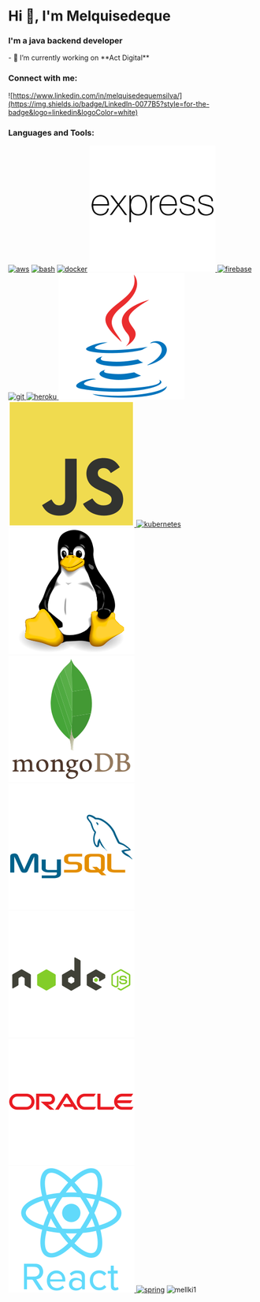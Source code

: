 Hi 👋, I'm Melquisedeque
========================

### I'm a java backend developer

\- 🔭 I’m currently working on \*\*Act Digital\*\*

### Connect with me:

![https://www.linkedin.com/in/melquisedequemsilva/](https://img.shields.io/badge/LinkedIn-0077B5?style=for-the-badge&logo=linkedin&logoColor=white)

### Languages and Tools:

 [![aws](https://img.shields.io/badge/Amazon_AWS-FF9900?style=for-the-badge&logo=amazonaws&logoColor=white)](https://aws.amazon.com)
 [![bash](https://img.shields.io/badge/Shell_Script-121011?style=for-the-badge&logo=gnu-bash&logoColor=white)](https://www.gnu.org/software/bash/)
 [![docker](https://img.shields.io/badge/Docker-2CA5E0?style=for-the-badge&logo=docker&logoColor=white)](https://www.docker.com/)
 [![express](https://raw.githubusercontent.com/devicons/devicon/master/icons/express/express-original-wordmark.svg) ](https://expressjs.com)
 [![firebase](https://www.vectorlogo.zone/logos/firebase/firebase-icon.svg) ](https://firebase.google.com/)[![git](https://www.vectorlogo.zone/logos/git-scm/git-scm-icon.svg) ](https://git-scm.com/)[![heroku](https://www.vectorlogo.zone/logos/heroku/heroku-icon.svg) ](https://heroku.com)[![java](https://raw.githubusercontent.com/devicons/devicon/master/icons/java/java-original.svg) ](https://www.java.com)[![javascript](https://raw.githubusercontent.com/devicons/devicon/master/icons/javascript/javascript-original.svg) ](https://developer.mozilla.org/en-US/docs/Web/JavaScript)[![kubernetes](https://www.vectorlogo.zone/logos/kubernetes/kubernetes-icon.svg) ](https://kubernetes.io)[![linux](https://raw.githubusercontent.com/devicons/devicon/master/icons/linux/linux-original.svg) ](https://www.linux.org/)[![mongodb](https://raw.githubusercontent.com/devicons/devicon/master/icons/mongodb/mongodb-original-wordmark.svg) ](https://www.mongodb.com/)[![mysql](https://raw.githubusercontent.com/devicons/devicon/master/icons/mysql/mysql-original-wordmark.svg) ](https://www.mysql.com/)[![nodejs](https://raw.githubusercontent.com/devicons/devicon/master/icons/nodejs/nodejs-original-wordmark.svg) ](https://nodejs.org)[![oracle](https://raw.githubusercontent.com/devicons/devicon/master/icons/oracle/oracle-original.svg) ](https://www.oracle.com/)[![react](https://raw.githubusercontent.com/devicons/devicon/master/icons/react/react-original-wordmark.svg) ](https://reactjs.org/)[![spring](https://www.vectorlogo.zone/logos/springio/springio-icon.svg)](https://spring.io/)
![mellki1](https://github-readme-stats.vercel.app/api/top-langs?username=mellki1&show_icons=true&locale=en&layout=compact)
